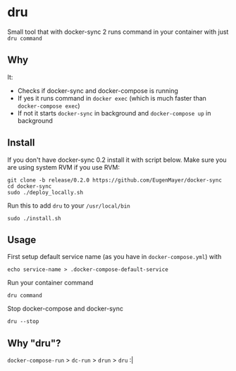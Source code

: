 # dru
Small tool that with docker-sync 2 runs command in your container with just `dru command`

## Why

It:
- Checks if docker-sync and docker-compose is running
- If yes it runs command in `docker exec` (which is much faster than `docker-compose exec`)
- If not it starts `docker-sync` in background and `docker-compose up` in background

## Install

If you don't have docker-sync 0.2 install it with script below. Make sure you are using system RVM if you use RVM:
```
git clone -b release/0.2.0 https://github.com/EugenMayer/docker-sync
cd docker-sync
sudo ./deploy_locally.sh
```

Run this to add `dru` to your `/usr/local/bin`
```
sudo ./install.sh
```

## Usage

First setup default service name (as you have in `docker-compose.yml`) with
```
echo service-name > .docker-compose-default-service
```

Run your container command
```
dru command
```

Stop docker-compose and docker-sync

```
dru --stop
```

## Why "dru"?

`docker-compose-run` > `dc-run` > `drun` > `dru` :|
